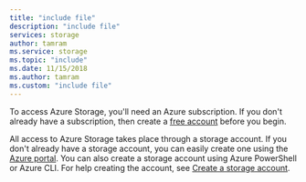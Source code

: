 ```yaml
---
title: "include file"
description: "include file"
services: storage
author: tamram
ms.service: storage
ms.topic: "include"
ms.date: 11/15/2018
ms.author: tamram
ms.custom: "include file"
---
```


To access Azure Storage, you'll need an Azure subscription. If you don't already have a subscription, then create a [free account](https://azure.microsoft.com/free/?WT.mc_id=A261C142F) before you begin.

All access to Azure Storage takes place through a storage account. If you don't already have a storage account, you can easily create one using the [Azure portal](https://portal.azure.com/#create/Microsoft.StorageAccount-ARM). You can also create a storage account using Azure PowerShell or Azure CLI. For help creating the account, see [Create a storage account](../articles/storage/common/storage-quickstart-create-account.md).